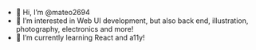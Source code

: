 - 👋 Hi, I’m @mateo2694
- 👀 I’m interested in Web UI development, but also back end, illustration, photography, electronics and more!
- 🌱 I’m currently learning React and a11y!

<!---
mateo2694/mateo2694 is a ✨ special ✨ repository because its `README.md` (this file) appears on your GitHub profile.
You can click the Preview link to take a look at your changes.
--->
